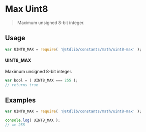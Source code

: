 # Max Uint8

> Maximum unsigned 8-bit integer.

<section class="usage">

## Usage

```javascript
var UINT8_MAX = require( '@stdlib/constants/math/uint8-max' );
```

#### UINT8_MAX

Maximum unsigned 8-bit integer.

```javascript
var bool = ( UINT8_MAX === 255 );
// returns true
```

</section>

<!-- /.usage -->

<section class="examples">

## Examples

<!-- TODO: better example -->

<!-- eslint no-undef: "error" -->

```javascript
var UINT8_MAX = require( '@stdlib/constants/math/uint8-max' );

console.log( UINT8_MAX );
// => 255
```

</section>

<!-- /.examples -->

<section class="links">

</section>

<!-- /.links -->
